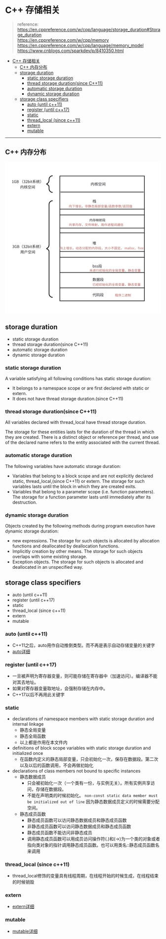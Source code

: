 # C++ 存储相关
> reference: <br>
> https://en.cppreference.com/w/cpp/language/storage_duration#Storage_duration <br>
> https://en.cppreference.com/w/cpp/memory <br>
> https://en.cppreference.com/w/cpp/language/memory_model <br>
> https://www.cnblogs.com/sparkdev/p/8410350.html


- [C++ 存储相关](#c-存储相关)
  - [C++ 内存分布](#c-内存分布)
  - [storage duration](#storage-duration)
    - [static storage duration](#static-storage-duration)
    - [thread storage duration(since C++11)](#thread-storage-durationsince-c11)
    - [automatic storage duration](#automatic-storage-duration)
    - [dynamic storage duration](#dynamic-storage-duration)
  - [storage class specifiers](#storage-class-specifiers)
    - [auto (until c++11)](#auto-until-c11)
    - [register (until c++17)](#register-until-c17)
    - [static](#static)
    - [thread\_local (since c++11)](#thread_local-since-c11)
    - [extern](#extern)
    - [mutable](#mutable)
---

## C++ 内存分布
<img src='/c++/img/c++storage.jpg'>

## storage duration
- static storage duration
- thread storage duration(since C++11)
- automatic storage duration
- dynamic storage duration

### static storage duration
A variable satisfying all following conditions has static storage duration:

- It belongs to a namespace scope or are first declared with static or extern.
- It does not have thread storage duration.(since C++11)


### thread storage duration(since C++11)
All variables declared with thread_local have thread storage duration.

The storage for these entities lasts for the duration of the thread in which they are created. There is a distinct object or reference per thread, and use of the declared name refers to the entity associated with the current thread.

### automatic storage duration
The following variables have automatic storage duration:

- Variables that belong to a block scope and are not explicitly declared static, thread_local,(since C++11) or extern. The storage for such variables lasts until the block in which they are created exits.
- Variables that belong to a parameter scope (i.e. function parameters). The storage for a function parameter lasts until immediately after its destruction.

### dynamic storage duration
Objects created by the following methods during program execution have dynamic storage duration:

- new expressions. The storage for such objects is allocated by allocation functions and deallocated by deallocation functions.
- Implicitly creation by other means. The storage for such objects overlaps with some existing storage.
- Exception objects. The storage for such objects is allocated and deallocated in an unspecified way.

## storage class specifiers
- auto (until c++11)
- register (until c++17)
- static
- thread_local (since c++11)
- extern
- mutable

### auto (until c++11)
- C++11之后，auto用作自动推倒类型。而不再是表示自动存储变量的关键字
- [auto详细](/c++11/updated_keywords.md#auto)


### register (until c++17)
- 一旦被声明为寄存器变量，则可能存储在寄存器中（加速访问）。编译器不能对其去地址。
- 如果对寄存器变量取地址，会强制存储在内存中。
- C++17以后不再用此关键字

### static
- declarations of namespace members with static storage duration and internal linkage
  - 静态全局变量
  - 静态全局函数
  - 以上都是作用在本文件内
- definitions of block scope variables with static storage duration and initialized once
  - 在函数内定义的静态局部变量，只会初始化一次，保存在数据段。第二次以及以后的函数调用，不会再做初始化
- declarations of class members not bound to specific instances
  - 静态数据成员
    - 只会被初始化一次（一个类有一份，与实例无关）。所有实例共享访问，存储在数据段。
    - 不能在声明类的时候初始化。 `non-const static data member must be initialized out of line` 因为静态数据成员定义的时候需要分配空间。
  - 静态成员函数
    - 静态成员函数可以访问静态数据成员和静态成员函数
    - 非静态成员函数可以访问静态数据成员和静态成员函数
    - 静态成员函数不能访问非静态成员
    - 调用静态成员函数可以用成员访问操作符(.)和(->)为一个类的对象或者指向类对象的指针调用静态成员函数。也可以用类名::静态成员函数名来调用

### thread_local (since c++11)
- thread_local修饰的变量具有线程周期，在线程开始的时候生成，在线程结束的时候销毁

### extern
- [extern详细](/c++11/updated_keywords.md#extern)

### mutable
- [mutable详细](/c++11/updated_keywords.md#mutable)